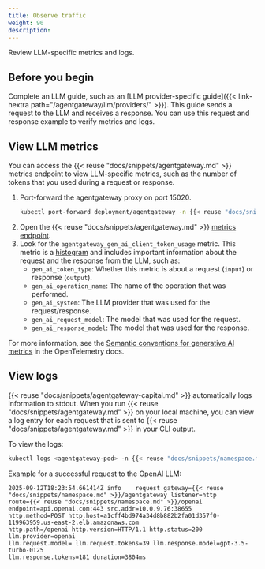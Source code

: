 ```yaml
---
title: Observe traffic
weight: 90
description:
---
```


Review LLM-specific metrics and logs. 

## Before you begin

Complete an LLM guide, such as an [LLM provider-specific guide]({{< link-hextra path="/agentgateway/llm/providers/" >}}). This guide sends a request to the LLM and receives a response. You can use this request and response example to verify metrics and logs.  

## View LLM metrics

You can access the {{< reuse "docs/snippets/agentgateway.md" >}} metrics endpoint to view LLM-specific metrics, such as the number of tokens that you used during a request or response. 

1. Port-forward the agentgateway proxy on port 15020. 
   ```sh
   kubectl port-forward deployment/agentgateway -n {{< reuse "docs/snippets/namespace.md" >}} 15020  
   ```
2. Open the {{< reuse "docs/snippets/agentgateway.md" >}} [metrics endpoint](http://localhost:15020/metrics). 
3. Look for the `agentgateway_gen_ai_client_token_usage` metric. This metric is a [histogram](https://prometheus.io/docs/concepts/metric_types/#histogram) and includes important information about the request and the response from the LLM, such as:
   * `gen_ai_token_type`: Whether this metric is about a request (`input`) or response (`output`). 
   * `gen_ai_operation_name`: The name of the operation that was performed. 
   * `gen_ai_system`: The LLM provider that was used for the request/response. 
   * `gen_ai_request_model`: The model that was used for the request. 
   * `gen_ai_response_model`: The model that was used for the response. 
   

For more information, see the [Semantic conventions for generative AI metrics](https://opentelemetry.io/docs/specs/semconv/gen-ai/gen-ai-metrics/) in the OpenTelemetry docs.


## View logs

{{< reuse "docs/snippets/agentgateway-capital.md" >}} automatically logs information to stdout. When you run {{< reuse "docs/snippets/agentgateway.md" >}} on your local machine, you can view a log entry for each request that is sent to {{< reuse "docs/snippets/agentgateway.md" >}} in your CLI output. 

To view the logs: 
```sh
kubectl logs <agentgateway-pod> -n {{< reuse "docs/snippets/namespace.md" >}}
```

Example for a successful request to the OpenAI LLM: 
```
2025-09-12T18:23:54.661414Z	info	request gateway={{< reuse "docs/snippets/namespace.md" >}}/agentgateway listener=http 
route={{< reuse "docs/snippets/namespace.md" >}}/openai endpoint=api.openai.com:443 src.addr=10.0.9.76:38655 
http.method=POST http.host=a1cff4bd974a34d8b882b2fa01d357f0-119963959.us-east-2.elb.amazonaws.com
http.path=/openai http.version=HTTP/1.1 http.status=200 llm.provider=openai
llm.request.model= llm.request.tokens=39 llm.response.model=gpt-3.5-turbo-0125
llm.response.tokens=181 duration=3804ms
```
